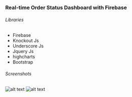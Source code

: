 ### Real-time Order Status Dashboard with Firebase

###### Libraries
* Firebase
* Knockout Js
* Underscore Js
* Jquery Js
* highcharts
* Bootstrap

###### Screenshots

![alt text](https://cloud.githubusercontent.com/assets/1684999/3193226/311a4afc-ecf0-11e3-84d8-ec978583a8d8.png)
![alt text](https://cloud.githubusercontent.com/assets/1684999/3193027/5d4d7d54-eced-11e3-970f-c1a456e624f5.png)
